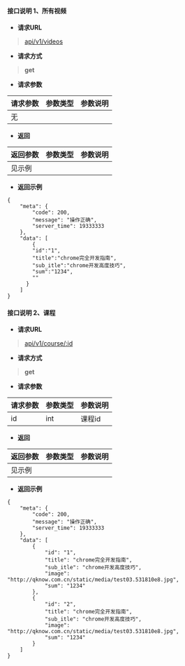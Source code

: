 #### 接口说明 **1**、**所有视频**

- **请求URL**
> [api/v1/videos](#)

- **请求方式**
>**get**

- **请求参数**

| 请求参数      |     参数类型 |   参数说明   |
| :-------- | :--------| :------ |
|无 |  |  |


- **返回**

| 返回参数      |     参数类型 |   参数说明   |
| :-------- | :--------| :------ |
| 见示例|   |  |


- **返回示例**

```
{
    "meta": {
        "code": 200,
        "message": "操作正确",
        "server_time": 19333333
    },
    "data": [
        {
        "id":"1",
        "title":"chrome完全开发指南",
        "sub_itle":"chrome开发高度技巧",
        "sum":"1234",
        ""
      }
    ]
}
```

#### 接口说明 **2**、**课程**

- **请求URL**
> [api/v1/course/:id](#)

- **请求方式**
>**get**

- **请求参数**

| 请求参数      |     参数类型 |   参数说明   |
| :-------- | :--------| :------ |
| id | int  | 课程id  |


- **返回**

| 返回参数      |     参数类型 |   参数说明   |
| :-------- | :--------| :------ |
| 见示例|   |  |


- **返回示例**
>    
```
{
    "meta": {
        "code": 200,
        "message": "操作正确",
        "server_time": 19333333
    },
    "data": [
        {
            "id": "1",
            "title": "chrome完全开发指南",
            "sub_itle": "chrome开发高度技巧",
            "image": "http://qknow.com.cn/static/media/test03.531810e8.jpg",
            "sum": "1234"
        },
        {
            "id": "2",
            "title": "chrome完全开发指南",
            "sub_itle": "chrome开发高度技巧",
            "image": "http://qknow.com.cn/static/media/test03.531810e8.jpg",
            "sum": "1234"
        }
    ]
}
```

